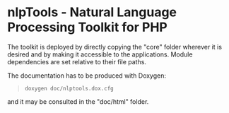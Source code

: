 nlpTools - Natural Language Processing Toolkit for PHP
======================================================

The toolkit is deployed by directly copying the "core" folder wherever 
it is desired and by making it accessible to the applications. Module 
dependencies are set relative to their file paths.

The documentation has to be produced with Doxygen:

> `doxygen doc/nlptools.dox.cfg`

and it may be consulted in the "doc/html" folder.
